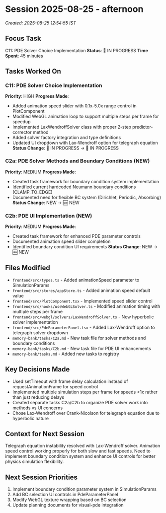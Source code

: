 # Session 2025-08-25 - afternoon
*Created: 2025-08-25 12:54:55 IST*

## Focus Task
C11: PDE Solver Choice Implementation
**Status**: 🔄 IN PROGRESS
**Time Spent**: 45 minutes

## Tasks Worked On
### C11: PDE Solver Choice Implementation
**Priority**: HIGH
**Progress Made**:
- Added animation speed slider with 0.1x-5.0x range control in PlotComponent
- Modified WebGL animation loop to support multiple steps per frame for speedup
- Implemented LaxWendroffSolver class with proper 2-step predictor-corrector method
- Added solver factory integration and type definitions
- Updated UI dropdown with Lax-Wendroff option for telegraph equation
**Status Change**: 🔄 IN PROGRESS → 🔄 IN PROGRESS

### C2a: PDE Solver Methods and Boundary Conditions (NEW)
**Priority**: MEDIUM
**Progress Made**:
- Created task framework for boundary condition system implementation
- Identified current hardcoded Neumann boundary conditions (CLAMP_TO_EDGE)
- Documented need for flexible BC system (Dirichlet, Periodic, Absorbing)
**Status Change**: NEW → 🆕 NEW

### C2b: PDE UI Implementation (NEW)
**Priority**: MEDIUM
**Progress Made**:
- Created task framework for enhanced PDE parameter controls
- Documented animation speed slider completion
- Identified boundary condition UI requirements
**Status Change**: NEW → 🆕 NEW

## Files Modified
- `frontend/src/types.ts` - Added animationSpeed parameter to SimulationParams
- `frontend/src/stores/appStore.ts` - Added animation speed default value
- `frontend/src/PlotComponent.tsx` - Implemented speed slider control
- `frontend/src/hooks/useWebGLSolver.ts` - Modified animation timing with multiple steps per frame
- `frontend/src/webgl/solvers/LaxWendroffSolver.ts` - New hyperbolic solver implementation
- `frontend/src/PdeParameterPanel.tsx` - Added Lax-Wendroff option to telegraph solver dropdown
- `memory-bank/tasks/C2a.md` - New task file for solver methods and boundary conditions
- `memory-bank/tasks/C2b.md` - New task file for PDE UI enhancements
- `memory-bank/tasks.md` - Added new tasks to registry

## Key Decisions Made
- Used setTimeout with frame delay calculation instead of requestAnimationFrame for speed control
- Implemented multiple simulation steps per frame for speeds >1x rather than just reducing delays
- Created separate tasks C2a/C2b to organize PDE solver work into methods vs UI concerns
- Chose Lax-Wendroff over Crank-Nicolson for telegraph equation due to hyperbolic nature

## Context for Next Session
Telegraph equation instability resolved with Lax-Wendroff solver. Animation speed control working properly for both slow and fast speeds. Need to implement boundary condition system and enhance UI controls for better physics simulation flexibility.

## Next Session Priorities
1. Implement boundary condition parameter system in SimulationParams
2. Add BC selection UI controls in PdeParameterPanel
3. Modify WebGL texture wrapping based on BC selection
4. Update planning documents for visual-pde integration
